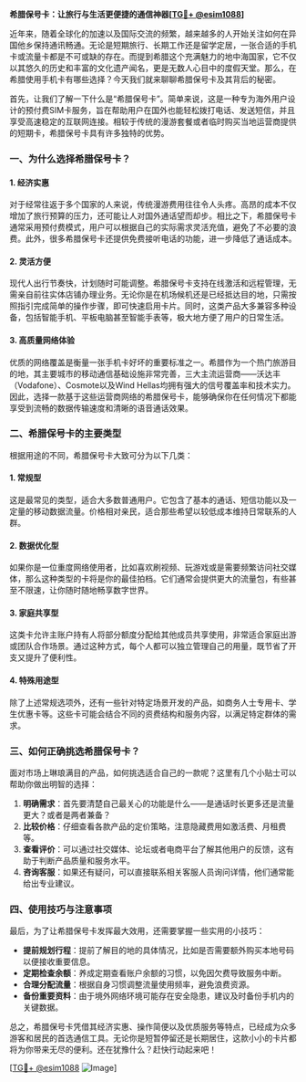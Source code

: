 **希腊保号卡：让旅行与生活更便捷的通信神器[[TG💪+ @esim1088](https://t.me/s/esim1088)]**

近年来，随着全球化的加速以及国际交流的频繁，越来越多的人开始关注如何在异国他乡保持通讯畅通。无论是短期旅行、长期工作还是留学定居，一张合适的手机卡或流量卡都是不可或缺的存在。而提到希腊这个充满魅力的地中海国家，它不仅以其悠久的历史和丰富的文化遗产闻名，更是无数人心目中的度假天堂。那么，在希腊使用手机卡有哪些选择？今天我们就来聊聊希腊保号卡及其背后的秘密。

首先，让我们了解一下什么是“希腊保号卡”。简单来说，这是一种专为海外用户设计的预付费SIM卡服务，旨在帮助用户在国外也能轻松拨打电话、发送短信，并且享受高速稳定的互联网连接。相较于传统的漫游套餐或者临时购买当地运营商提供的短期卡，希腊保号卡具有许多独特的优势。

### **一、为什么选择希腊保号卡？**

#### **1. 经济实惠**
对于经常往返于多个国家的人来说，传统漫游费用往往令人头疼。高昂的成本不仅增加了旅行预算的压力，还可能让人对国外通话望而却步。相比之下，希腊保号卡通常采用预付费模式，用户可以根据自己的实际需求灵活充值，避免了不必要的浪费。此外，很多希腊保号卡还提供免费接听电话的功能，进一步降低了通话成本。

#### **2. 灵活方便**
现代人出行节奏快，计划随时可能调整。希腊保号卡支持在线激活和远程管理，无需亲自前往实体店铺办理业务。无论你是在机场候机还是已经抵达目的地，只需按照指引完成简单的操作步骤，即可快速启用卡片。同时，这类产品大多兼容多种设备，包括智能手机、平板电脑甚至智能手表等，极大地方便了用户的日常生活。

#### **3. 高质量网络体验**
优质的网络覆盖是衡量一张手机卡好坏的重要标准之一。希腊作为一个热门旅游目的地，其主要城市的移动通信基础设施非常完善，三大主流运营商——沃达丰（Vodafone）、Cosmote以及Wind Hellas均拥有强大的信号覆盖率和技术实力。因此，选择一款基于这些运营商网络的希腊保号卡，能够确保你在任何情况下都能享受到流畅的数据传输速度和清晰的语音通话效果。

### **二、希腊保号卡的主要类型**

根据用途的不同，希腊保号卡大致可分为以下几类：

#### **1. 常规型**
这是最常见的类型，适合大多数普通用户。它包含了基本的通话、短信功能以及一定量的移动数据流量。价格相对亲民，适合那些希望以较低成本维持日常联系的人群。

#### **2. 数据优化型**
如果你是一位重度网络使用者，比如喜欢刷视频、玩游戏或是需要频繁访问社交媒体，那么这种类型的卡将是你的最佳拍档。它们通常会提供更大的流量包，有些甚至不限速，让你随时随地畅享数字世界。

#### **3. 家庭共享型**
这类卡允许主账户持有人将部分额度分配给其他成员共享使用，非常适合家庭出游或团队合作场景。通过这种方式，每个人都可以独立管理自己的用量，既节省了开支又提升了便利性。

#### **4. 特殊用途型**
除了上述常规选项外，还有一些针对特定场景开发的产品，如商务人士专用卡、学生优惠卡等。这些卡可能会结合不同的资费结构和服务内容，以满足特定群体的需求。

### **三、如何正确挑选希腊保号卡？**

面对市场上琳琅满目的产品，如何挑选适合自己的一款呢？这里有几个小贴士可以帮助你做出明智的选择：

1. **明确需求**：首先要清楚自己最关心的功能是什么——是通话时长更多还是流量更大？或者是两者兼备？
2. **比较价格**：仔细查看各款产品的定价策略，注意隐藏费用如激活费、月租费等。
3. **查看评价**：可以通过社交媒体、论坛或者电商平台了解其他用户的反馈，这有助于判断产品质量和服务水平。
4. **咨询客服**：如果还有疑问，可以直接联系相关客服人员询问详情，他们通常能给出专业建议。

### **四、使用技巧与注意事项**

最后，为了让希腊保号卡发挥最大效用，还需要掌握一些实用的小技巧：

- **提前规划行程**：提前了解目的地的具体情况，比如是否需要额外购买本地号码以便接收重要信息。
- **定期检查余额**：养成定期查看账户余额的习惯，以免因欠费导致服务中断。
- **合理分配流量**：根据自身习惯调整流量使用频率，避免浪费资源。
- **备份重要资料**：由于境外网络环境可能存在安全隐患，建议及时备份手机内的关键数据。

总之，希腊保号卡凭借其经济实惠、操作简便以及优质服务等特点，已经成为众多游客和居民的首选通信工具。无论你是短暂停留还是长期居住，这款小小的卡片都将为你带来无尽的便利。还在犹豫什么？赶快行动起来吧！

[[TG💪+ @esim1088](https://t.me/s/esim1088) ![Image](https://i.postimg.cc/4NQfJmqS/Snipaste-2025-05-13-00-14-12.png)]